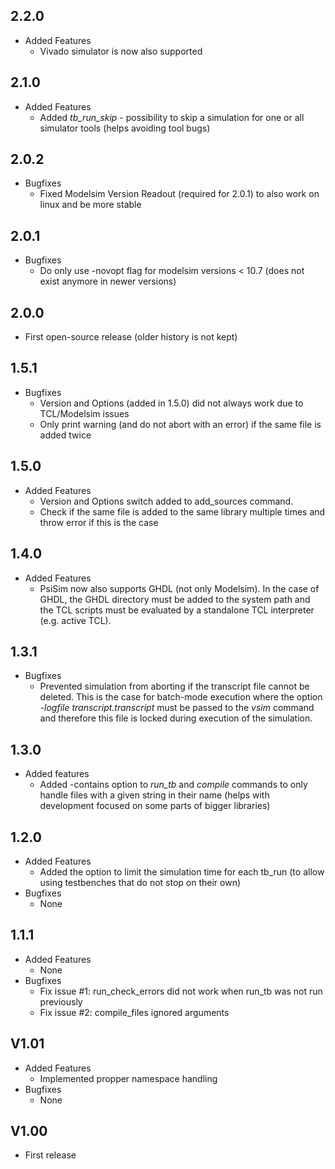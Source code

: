 ## 2.2.0

* Added Features
  * Vivado simulator is now also supported

## 2.1.0

* Added Features
  * Added *tb\_run\_skip* - possibility to skip a simulation for one or all simulator tools (helps avoiding tool bugs)

## 2.0.2

* Bugfixes
  * Fixed Modelsim Version Readout (required for 2.0.1) to also work on linux and be more stable

## 2.0.1

* Bugfixes
  * Do only use -novopt flag for modelsim versions < 10.7 (does not exist anymore in newer versions)

## 2.0.0

* First open-source release (older history is not kept)

## 1.5.1

* Bugfixes
  * Version and Options (added in 1.5.0) did not always work due to TCL/Modelsim issues
  * Only print warning (and do not abort with an error) if the same file is added twice

## 1.5.0

* Added Features
  * Version and Options switch added to add\_sources command.
  * Check if the same file is added to the same library multiple times and throw error if this is the case

## 1.4.0

* Added Features
  * PsiSim now also supports GHDL (not only Modelsim). In the case of GHDL, the GHDL directory must be added to the system path and the TCL scripts must be evaluated by a standalone TCL interpreter (e.g. active TCL).

## 1.3.1

* Bugfixes
  * Prevented simulation from aborting if the transcript file cannot be deleted. This is the case for batch-mode execution where the option *-logfile transcript.transcript* must be passed to the *vsim* command and therefore this file is locked during execution of the simulation.

## 1.3.0

* Added features
  * Added -contains option to *run_tb* and *compile* commands to only handle files with a given string in their name (helps with development focused on some parts of bigger libraries)

## 1.2.0

* Added Features
  * Added the option to limit the simulation time for each tb\_run (to allow using testbenches that do not stop on their own)
* Bugfixes
  * None

## 1.1.1

* Added Features
  * None
* Bugfixes
  * Fix issue #1: run\_check_errors did not work when run\_tb was not run previously
  * Fix issue #2: compile\_files ignored arguments

## V1.01

* Added Features
  * Implemented propper namespace handling
* Bugfixes
  * None

## V1.00

* First release